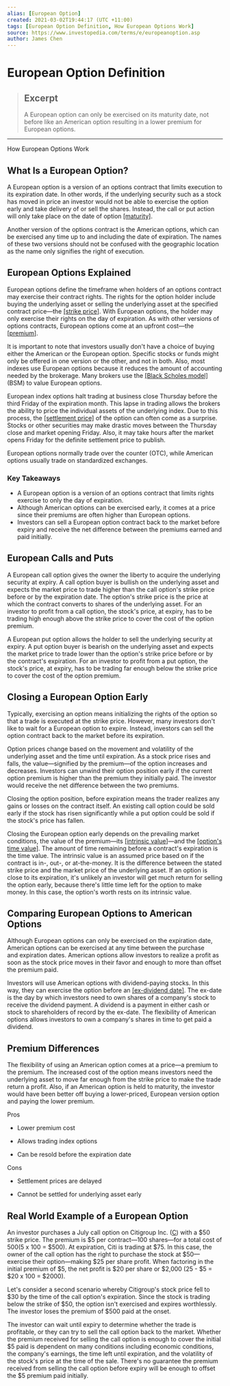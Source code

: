 ```yaml
---
alias: [European Option]
created: 2021-03-02T19:44:17 (UTC +11:00)
tags: [European Option Definition, How European Options Work]
source: https://www.investopedia.com/terms/e/europeanoption.asp
author: James Chen
---
```


# European Option Definition

> ## Excerpt
> A European option can only be exercised on its maturity date, not before like an American option resulting in a lower premium for European options.

---

How European Options Work
## What Is a European Option?

A European option is a version of an options contract that limits execution to its expiration date. In other words, if the underlying security such as a stock has moved in price an investor would not be able to exercise the option early and take delivery of or sell the shares. Instead, the call or put action will only take place on the date of option [[maturity]](https://www.investopedia.com/terms/m/maturity.asp).

Another version of the options contract is the American options, which can be exercised any time up to and including the date of expiration. The names of these two versions should not be confused with the geographic location as the name only signifies the right of execution.

## European Options Explained

European options define the timeframe when holders of an options contract may exercise their contract rights. The rights for the option holder include buying the underlying asset or selling the underlying asset at the specified contract price—the [[strike price]](https://www.investopedia.com/terms/s/strikeprice.asp). With European options, the holder may only exercise their rights on the day of expiration. As with other versions of options contracts, European options come at an upfront cost—the [[premium]](https://www.investopedia.com/terms/o/option-premium.asp).

It is important to note that investors usually don't have a choice of buying either the American or the European option. Specific stocks or funds might only be offered in one version or the other, and not in both. Also, most indexes use European options because it reduces the amount of accounting needed by the brokerage. Many brokers use the [[Black Scholes model]](https://www.investopedia.com/terms/b/blackscholes.asp) (BSM) to value European options.

European index options halt trading at business close Thursday before the third Friday of the expiration month. This lapse in trading allows the brokers the ability to price the individual assets of the underlying index. Due to this process, the [[settlement price]](https://www.investopedia.com/terms/s/settlementprice.asp) of the option can often come as a surprise. Stocks or other securities may make drastic moves between the Thursday close and market opening Friday. Also, it may take hours after the market opens Friday for the definite settlement price to publish.

European options normally trade over the counter (OTC), while American options usually trade on standardized exchanges. 

### Key Takeaways

-   A European option is a version of an options contract that limits rights exercise to only the day of expiration.
-   Although American options can be exercised early, it comes at a price since their premiums are often higher than European options.
-   Investors can sell a European option contract back to the market before expiry and receive the net difference between the premiums earned and paid initially.

## European Calls and Puts

A European call option gives the owner the liberty to acquire the underlying security at expiry. A call option buyer is bullish on the underlying asset and expects the market price to trade higher than the call option's strike price before or by the expiration date. The option's strike price is the price at which the contract converts to shares of the underlying asset. For an investor to profit from a call option, the stock's price, at expiry, has to be trading high enough above the strike price to cover the cost of the option premium.

A European put option allows the holder to sell the underlying security at expiry. A put option buyer is bearish on the underlying asset and expects the market price to trade lower than the option's strike price before or by the contract's expiration. For an investor to profit from a put option, the stock's price, at expiry, has to be trading far enough below the strike price to cover the cost of the option premium.

## Closing a European Option Early

Typically, exercising an option means initializing the rights of the option so that a trade is executed at the strike price. However, many investors don't like to wait for a European option to expire. Instead, investors can sell the option contract back to the market before its expiration.

Option prices change based on the movement and volatility of the underlying asset and the time until expiration. As a stock price rises and falls, the value—signified by the premium—of the option increases and decreases. Investors can unwind their option position early if the current option premium is higher than the premium they initially paid. The investor would receive the net difference between the two premiums.

Closing the option position, before expiration means the trader realizes any gains or losses on the contract itself. An existing call option could be sold early if the stock has risen significantly while a put option could be sold if the stock's price has fallen.

Closing the European option early depends on the prevailing market conditions, the value of the premium—its [[intrinsic value]](https://www.investopedia.com/terms/i/intrinsicvalue.asp)—and the [[option's time value]](https://www.investopedia.com/terms/t/timevalue.asp). The amount of time remaining before a contract's expiration is the time value. The intrinsic value is an assumed price based on if the contract is in-, out-, or at-the-money. It is the difference between the stated strike price and the market price of the underlying asset. If an option is close to its expiration, it's unlikely an investor will get much return for selling the option early, because there's little time left for the option to make money. In this case, the option's worth rests on its intrinsic value.

## Comparing European Options to American Options

Although European options can only be exercised on the expiration date, American options can be exercised at any time between the purchase and expiration dates. American options allow investors to realize a profit as soon as the stock price moves in their favor and enough to more than offset the premium paid.

Investors will use American options with dividend-paying stocks. In this way, they can exercise the option before an [[ex-dividend date]](https://www.investopedia.com/terms/e/ex-date.asp). The ex-date is the day by which investors need to own shares of a company's stock to receive the dividend payment. A dividend is a payment in either cash or stock to shareholders of record by the ex-date. The flexibility of American options allows investors to own a company's shares in time to get paid a dividend.

## Premium Differences

The flexibility of using an American option comes at a price—a premium to the premium. The increased cost of the option means investors need the underlying asset to move far enough from the strike price to make the trade return a profit. Also, if an American option is held to maturity, the investor would have been better off buying a lower-priced, European version option and paying the lower premium.

Pros

-   Lower premium cost
    
-   Allows trading index options
    
-   Can be resold before the expiration date
    

Cons

-   Settlement prices are delayed
    
-   Cannot be settled for underlying asset early
    

## Real World Example of a European Option

An investor purchases a July call option on Citigroup Inc. ([C](https://www.investopedia.com/markets/quote?tvwidgetsymbol=c)) with a $50 strike price. The premium is $5 per contract—100 shares—for a total cost of $500 ($5 x 100 = $500). At expiration, Citi is trading at $75. In this case, the owner of the call option has the right to purchase the stock at $50—exercise their option—making $25 per share profit. When factoring in the initial premium of $5, the net profit is $20 per share or $2,000 (25 - $5 = $20 x 100 = $2000).

Let's consider a second scenario whereby Citigroup's stock price fell to $30 by the time of the call option's expiration. Since the stock is trading below the strike of $50, the option isn't exercised and expires worthlessly. The investor loses the premium of $500 paid at the onset.

The investor can wait until expiry to determine whether the trade is profitable, or they can try to sell the call option back to the market. Whether the premium received for selling the call option is enough to cover the initial $5 paid is dependent on many conditions including economic conditions, the company's earnings, the time left until expiration, and the volatility of the stock's price at the time of the sale. There's no guarantee the premium received from selling the call option before expiry will be enough to offset the $5 premium paid initially.
